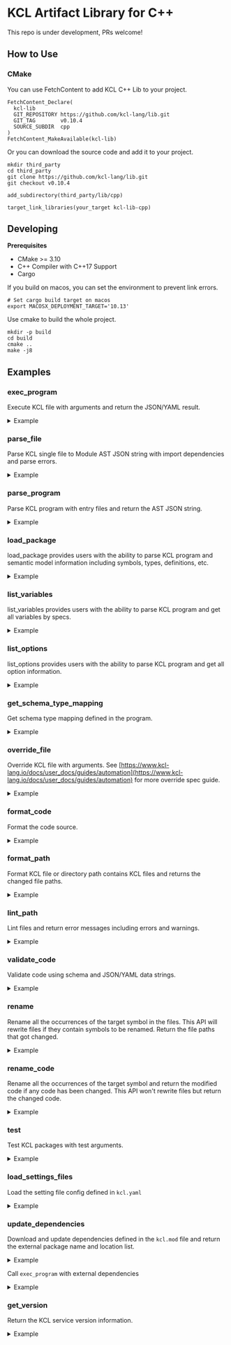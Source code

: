 # KCL Artifact Library for C++

This repo is under development, PRs welcome!

## How to Use

### CMake

You can use FetchContent to add KCL C++ Lib to your project.

```shell
FetchContent_Declare(
  kcl-lib
  GIT_REPOSITORY https://github.com/kcl-lang/lib.git
  GIT_TAG        v0.10.4
  SOURCE_SUBDIR  cpp
)
FetchContent_MakeAvailable(kcl-lib)
```

Or you can download the source code and add it to your project.

```shell
mkdir third_party
cd third_party
git clone https://github.com/kcl-lang/lib.git
git checkout v0.10.4
```

```shell
add_subdirectory(third_party/lib/cpp)
```

```shell
target_link_libraries(your_target kcl-lib-cpp)
```

## Developing

**Prerequisites**

+ CMake >= 3.10
+ C++ Compiler with C++17 Support
+ Cargo

If you build on macos, you can set the environment to prevent link errors.

```shell
# Set cargo build target on macos
export MACOSX_DEPLOYMENT_TARGET='10.13'
```

Use cmake to build the whole project.

```shell
mkdir -p build
cd build
cmake ..
make -j8
```

## Examples

### exec_program

Execute KCL file with arguments and return the JSON/YAML result.

<details><summary>Example</summary>
<p>

```cpp
#include "kcl_lib.hpp"
#include <iostream>

int main()
{
    auto args = kcl_lib::ExecProgramArgs {
        .k_filename_list = { "../test_data/schema.k" },
    };
    auto result = kcl_lib::exec_program(args);
    std::cout << result.yaml_result.c_str() << std::endl;
    return 0;
}
```

</p>
</details>

### parse_file

Parse KCL single file to Module AST JSON string with import dependencies and parse errors.

<details><summary>Example</summary>
<p>

```cpp
#include "kcl_lib.hpp"
#include <iostream>

int main()
{
    auto args = kcl_lib::ParseFileArgs {
        .path = "../test_data/schema.k",
    };
    auto result = kcl_lib::parse_file(args);
    std::cout << result.deps.size() << std::endl;
    std::cout << result.errors.size() << std::endl;
    std::cout << result.ast_json.c_str() << std::endl;
    return 0;
}
```

</p>
</details>

### parse_program

Parse KCL program with entry files and return the AST JSON string.

<details><summary>Example</summary>
<p>

```cpp
#include "kcl_lib.hpp"
#include <iostream>

int main()
{
    auto args = kcl_lib::ParseProgramArgs {
        .paths = { "../test_data/schema.k" },
    };
    auto result = kcl_lib::parse_program(args);
    std::cout << result.paths[0].c_str() << std::endl;
    std::cout << result.errors.size() << std::endl;
    std::cout << result.ast_json.c_str() << std::endl;
    return 0;
}
```

</p>
</details>

### load_package

load_package provides users with the ability to parse KCL program and semantic model information including symbols, types, definitions, etc.

<details><summary>Example</summary>
<p>

```cpp
#include "kcl_lib.hpp"
#include <iostream>

int main()
{
    auto parse_args = kcl_lib::ParseProgramArgs {
        .paths = { "../test_data/schema.k" },
    };
    auto args = kcl_lib::LoadPackageArgs {
        .resolve_ast = true,
    };
    args.parse_args = kcl_lib::OptionalParseProgramArgs {
        .has_value = true,
        .value = parse_args,
    };
    auto result = kcl_lib::load_package(args);
    std::cout << result.symbols[0].value.ty.value.c_str() << std::endl;
    return 0;
}
```

</p>
</details>

### list_variables

list_variables provides users with the ability to parse KCL program and get all variables by specs.

<details><summary>Example</summary>
<p>

```cpp
#include "kcl_lib.hpp"
#include <iostream>

int main()
{
    auto args = kcl_lib::ListVariablesArgs {
        .files = { "../test_data/schema.k" },
    };
    auto result = kcl_lib::list_variables(args);
    std::cout << result.variables[0].value[0].value.c_str() << std::endl;
    return 0;
}
```

</p>
</details>

### list_options

list_options provides users with the ability to parse KCL program and get all option information.

<details><summary>Example</summary>
<p>

```cpp
#include "kcl_lib.hpp"
#include <iostream>

int main()
{
    auto args = kcl_lib::ParseProgramArgs {
        .paths = { "../test_data/option/main.k" },
    };
    auto result = kcl_lib::list_options(args);
    std::cout << result.options[0].name.c_str() << std::endl;
    std::cout << result.options[1].name.c_str() << std::endl;
    std::cout << result.options[2].name.c_str() << std::endl;
    return 0;
}
```

</p>
</details>

### get_schema_type_mapping

Get schema type mapping defined in the program.

<details><summary>Example</summary>
<p>

```cpp
#include "kcl_lib.hpp"
#include <iostream>

int main()
{
    auto exec_args = kcl_lib::ExecProgramArgs {
        .k_filename_list = { "../test_data/schema.k" },
    };
    auto args = kcl_lib::GetSchemaTypeMappingArgs();
    args.exec_args = kcl_lib::OptionalExecProgramArgs {
        .has_value = true,
        .value = exec_args,
    };
    auto result = kcl_lib::get_schema_type_mapping(args);
    std::cout << result.schema_type_mapping[0].key.c_str() << std::endl;
    std::cout << result.schema_type_mapping[0].value.properties[0].key.c_str() << std::endl;
    std::cout << result.schema_type_mapping[0].value.properties[0].value.ty.c_str() << std::endl;
    return 0;
}
```

</p>
</details>

### override_file

Override KCL file with arguments. See [https://www.kcl-lang.io/docs/user_docs/guides/automation](https://www.kcl-lang.io/docs/user_docs/guides/automation) for more override spec guide.

<details><summary>Example</summary>
<p>

```cpp
#include "kcl_lib.hpp"
#include <iostream>

int main()
{
    auto args = kcl_lib::OverrideFileArgs {
        .file = { "../test_data/override_file/main.k" },
        .specs = { "b.a=2" },
    };
    auto result = kcl_lib::override_file(args);
    std::cout << result.result << std::endl;
    std::cout << result.parse_errors.size() << std::endl;
    return 0;
}
```

</p>
</details>

### format_code

Format the code source.

<details><summary>Example</summary>
<p>

```cpp
#include "kcl_lib.hpp"
#include <iostream>

int main()
{
    auto args = kcl_lib::FormatCodeArgs {
        .source = "schema Person:\n"
                  "    name:     str\n"
                  "    age:     int\n"
                  "    check:\n"
                  "        0 <     age <     120\n",
    };
    auto result = kcl_lib::format_code(args);
    std::cout << result.formatted.c_str() << std::endl;
    return 0;
}
```

</p>
</details>

### format_path

Format KCL file or directory path contains KCL files and returns the changed file paths.

<details><summary>Example</summary>
<p>

```cpp
#include "kcl_lib.hpp"
#include <iostream>

int main()
{
    auto args = kcl_lib::FormatPathArgs {
        .path = "../test_data/format_path/test.k",
    };
    auto result = kcl_lib::format_path(args);
    std::cout << result.changed_paths.size() << std::endl;
    return 0;
}
```

</p>
</details>

### lint_path

Lint files and return error messages including errors and warnings.

<details><summary>Example</summary>
<p>

```cpp
#include "kcl_lib.hpp"
#include <iostream>

int main()
{
    auto args = kcl_lib::LintPathArgs {
        .paths = { "../test_data/lint_path/test-lint.k" }
    };
    auto result = kcl_lib::lint_path(args);
    std::cout << result.results[0].c_str() << std::endl;
    return 0;
}
```

</p>
</details>

### validate_code

Validate code using schema and JSON/YAML data strings.

<details><summary>Example</summary>
<p>

```cpp
#include "kcl_lib.hpp"
#include <iostream>

int validate(const char* code_str, const char* data_str)
{
    auto args = kcl_lib::ValidateCodeArgs {
        .code = code_str,
        .data = data_str,
    };
    auto result = kcl_lib::validate_code(args);
    std::cout << result.success << std::endl;
    std::cout << result.err_message.c_str() << std::endl;
    return 0;
}

int main()
{
    const char* code_str = "schema Person:\n"
                           "    name: str\n"
                           "    age: int\n"
                           "    check:\n"
                           "        0 < age < 120\n";
    const char* data_str = "{\"name\": \"Alice\", \"age\": 10}";
    const char* error_data_str = "{\"name\": \"Alice\", \"age\": 1110}";
    validate(code_str, data_str);
    validate(code_str, error_data_str);
    return 0;
}
```

Run the ValidateAPI example.

```shell
./validate_api
```

</p>
</details>

### rename

Rename all the occurrences of the target symbol in the files. This API will rewrite files if they contain symbols to be renamed. Return the file paths that got changed.

<details><summary>Example</summary>
<p>

```cpp
#include "kcl_lib.hpp"
#include <iostream>

int main()
{
    auto args = kcl_lib::RenameArgs {
        .package_root = "../test_data/rename",
        .symbol_path = "a",
        .file_paths = { "../test_data/rename/main.k" },
        .new_name = "a",
    };
    auto result = kcl_lib::rename(args);
    std::cout << result.changed_files[0].c_str() << std::endl;
    return 0;
}
```

</p>
</details>

### rename_code

Rename all the occurrences of the target symbol and return the modified code if any code has been changed. This API won't rewrite files but return the changed code.

<details><summary>Example</summary>
<p>

```cpp
#include "kcl_lib.hpp"
#include <iostream>

int main()
{
    auto args = kcl_lib::RenameCodeArgs {
        .package_root = "/mock/path",
        .symbol_path = "a",
        .source_codes = { {
            .key = "/mock/path/main.k",
            .value = "a = 1\nb = a\nc = a",
        } },
        .new_name = "a2",
    };
    auto result = kcl_lib::rename_code(args);
    std::cout << result.changed_codes[0].value.c_str() << std::endl;
    return 0;
}
```

</p>
</details>

### test

Test KCL packages with test arguments.

<details><summary>Example</summary>
<p>

```cpp
#include "kcl_lib.hpp"
#include <iostream>

int main()
{
    auto args = kcl_lib::TestArgs {
        .pkg_list = { "../test_data/testing/..." },
    };
    auto result = kcl_lib::test(args);
    std::cout << result.info[0].name.c_str() << std::endl;
    return 0;
}
```

</p>
</details>

### load_settings_files

Load the setting file config defined in `kcl.yaml`

<details><summary>Example</summary>
<p>

```cpp
#include "kcl_lib.hpp"
#include <iostream>

int main()
{
    auto args = kcl_lib::LoadSettingsFilesArgs {
        .work_dir = "../test_data/settings",
        .files = { "../test_data/settings/kcl.yaml" },
    };
    auto result = kcl_lib::load_settings_files(args);
    std::cout << result.kcl_cli_configs.value.files.size() << std::endl;
    std::cout << result.kcl_cli_configs.value.strict_range_check << std::endl;
    std::cout << result.kcl_options[0].key.c_str() << std::endl;
    std::cout << result.kcl_options[0].value.c_str() << std::endl;
    return 0;
}
```

</p>
</details>

### update_dependencies

Download and update dependencies defined in the `kcl.mod` file and return the external package name and location list.

<details><summary>Example</summary>
<p>

The content of `module/kcl.mod` is

```yaml
[package]
name = "mod_update"
edition = "0.0.1"
version = "0.0.1"

[dependencies]
helloworld = { oci = "oci://ghcr.io/kcl-lang/helloworld", tag = "0.1.0" }
flask = { git = "https://github.com/kcl-lang/flask-demo-kcl-manifests", commit = "ade147b" }
```

C++ Code

```cpp
#include "kcl_lib.hpp"
#include <iostream>

int main()
{
    auto args = kcl_lib::UpdateDependenciesArgs {
        .manifest_path = "../test_data/update_dependencies",
    };
    auto result = kcl_lib::update_dependencies(args);
    std::cout << result.external_pkgs[0].pkg_name.c_str() << std::endl;
    std::cout << result.external_pkgs[1].pkg_name.c_str() << std::endl;
    return 0;
}
```

</p>
</details>

Call `exec_program` with external dependencies

<details><summary>Example</summary>
<p>

The content of `module/kcl.mod` is

```yaml
[package]
name = "mod_update"
edition = "0.0.1"
version = "0.0.1"

[dependencies]
helloworld = { oci = "oci://ghcr.io/kcl-lang/helloworld", tag = "0.1.0" }
flask = { git = "https://github.com/kcl-lang/flask-demo-kcl-manifests", commit = "ade147b" }
```

The content of `module/main.k` is

```cpp
import helloworld
import flask

a = helloworld.The_first_kcl_program
```

C++ Code

```cpp
#include "kcl_lib.hpp"
#include <iostream>

int main()
{
    auto args = kcl_lib::UpdateDependenciesArgs {
        .manifest_path = "../test_data/update_dependencies",
    };
    auto result = kcl_lib::update_dependencies(args);
    auto exec_args = kcl_lib::ExecProgramArgs {
        .k_filename_list = { "../test_data/update_dependencies/main.k" },
        .external_pkgs = result.external_pkgs,
    };
    auto exec_result = kcl_lib::exec_program(exec_args);
    std::cout << exec_result.yaml_result.c_str() << std::endl;
    return 0;
}
```

</p>
</details>

### get_version

Return the KCL service version information.

<details><summary>Example</summary>
<p>

```cpp
#include "kcl_lib.hpp"
#include <iostream>

int main()
{
    auto result = kcl_lib::get_version();
    std::cout << result.checksum.c_str() << std::endl;
    std::cout << result.git_sha.c_str() << std::endl;
    std::cout << result.version.c_str() << std::endl;
    std::cout << result.version_info.c_str() << std::endl;
    return 0;
}
```

</p>
</details>
